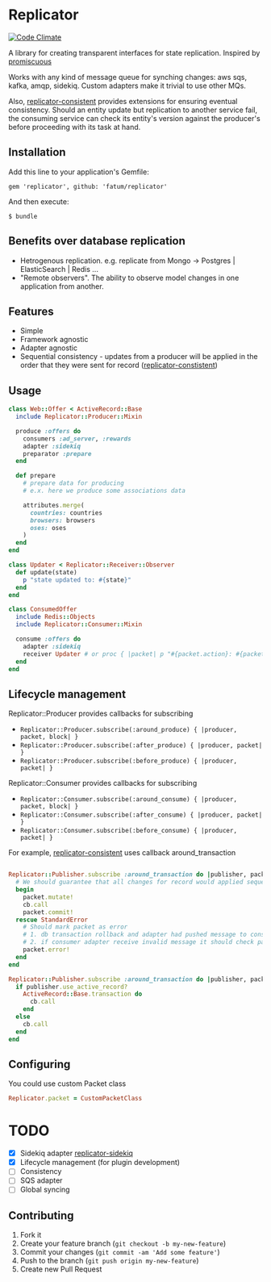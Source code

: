 # Replicator

[![Code Climate](https://codeclimate.com/github/fatum/replicator.png)](https://codeclimate.com/github/fatum/replicator)

A library for creating transparent interfaces for state replication. Inspired by [promiscuous](https://github.com/promiscuous-io/promiscuous)

Works with any kind of message queue for synching changes: aws sqs, kafka, amqp, sidekiq. Custom adapters make it trivial to use other MQs.

Also, [replicator-consistent](http://github.com/fatum/replicator-consistent) provides extensions for ensuring eventual consistency. Should an entity update but replication to another service fail, the consuming service can check its entity's version against the producer's before proceeding with its task at hand.

## Installation

Add this line to your application's Gemfile:

    gem 'replicator', github: 'fatum/replicator'

And then execute:

    $ bundle

## Benefits over database replication

* Hetrogenous replication. e.g. replicate from Mongo -> Postgres | ElasticSearch | Redis ...
* "Remote observers". The ability to observe model changes in one application from another.

## Features

* Simple
* Framework agnostic
* Adapter agnostic
* Sequential consistency - updates from a producer will be applied in the order that they were sent for record ([replicator-constistent](http://github.com/fatum/replicator-constistent))

## Usage

```ruby
class Web::Offer < ActiveRecord::Base
  include Replicator::Producer::Mixin

  produce :offers do
    consumers :ad_server, :rewards
    adapter :sidekiq
    preparator :prepare
  end

  def prepare
    # prepare data for producing
    # e.x. here we produce some associations data

    attributes.merge(
      countries: countries
      browsers: browsers
      oses: oses
    )
  end
end

class Updater < Replicator::Receiver::Observer
  def update(state)
    p "state updated to: #{state}"
  end
end

class ConsumedOffer
  include Redis::Objects
  include Replicator::Consumer::Mixin

  consume :offers do
    adapter :sidekiq
    receiver Updater # or proc { |packet| p "#{packet.action}: #{packet.state}" }
  end
end

```

## Lifecycle management

Replicator::Producer provides callbacks for subscribing

* `Replicator::Producer.subscribe(:around_produce) { |producer, packet, block| }`
* `Replicator::Producer.subscribe(:after_produce) { |producer, packet| }`
* `Replicator::Producer.subscribe(:before_produce) { |producer, packet| }`

Replicator::Consumer provides callbacks for subscribing

* `Replicator::Consumer.subscribe(:around_consume) { |producer, packet, block| }`
* `Replicator::Consumer.subscribe(:after_consume) { |producer, packet| }`
* `Replicator::Consumer.subscribe(:before_consume) { |producer, packet| }`

For example, [replicator-consistent](http://github.com/fatum/replicator-consistent) uses callback around_transaction
```ruby

Replicator::Publisher.subscribe :around_transaction do |publisher, packet, cb|
  # We should guarantee that all changes for record would applied sequentially
  begin
    packet.mutate!
    cb.call
    packet.commit!
  rescue StandardError
    # Should mark packet as error
    # 1. db transaction rollback and adapter had pushed message to consumers
    # 2. if consumer adapter receive invalid message it should check packet.error? before processing
    packet.error!
  end
end

Replicator::Publisher.subscribe :around_transaction do |publisher, packet, cb|
  if publisher.use_active_record?
    ActiveRecord::Base.transaction do
      cb.call
    end
  else
    cb.call
  end
end
```

## Configuring

You could use custom Packet class

```ruby
Replicator.packet = CustomPacketClass
```

# TODO

- [x] Sidekiq adapter [replicator-sidekiq](http://github.com/fatum/replicator-sidekiq)
- [x] Lifecycle management (for plugin development)
- [ ] Consistency
- [ ] SQS adapter
- [ ] Global syncing

## Contributing

1. Fork it
2. Create your feature branch (`git checkout -b my-new-feature`)
3. Commit your changes (`git commit -am 'Add some feature'`)
4. Push to the branch (`git push origin my-new-feature`)
5. Create new Pull Request
